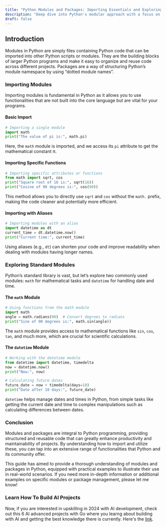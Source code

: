 ```yaml
---
title: "Python Modules and Packages: Importing Essentials and Exploring Standard Libraries"
description: "Deep dive into Python's modular approach with a focus on importing modules and leveraging the capabilities of standard libraries such as math and datetime. This guide offers detailed insights and examples to enhance your programming efficiency."
draft: false
---
```


## Introduction

Modules in Python are simply files containing Python code that can be imported into other Python scripts or modules. They are the building blocks of larger Python programs and make it easy to organize and reuse code across different projects. Packages are a way of structuring Python’s module namespace by using “dotted module names”.

### Importing Modules

Importing modules is fundamental in Python as it allows you to use functionalities that are not built into the core language but are vital for your programs.

#### Basic Import
```python
# Importing a single module
import math
print("The value of pi is:", math.pi)
```
Here, the `math` module is imported, and we access its `pi` attribute to get the mathematical constant π.

#### Importing Specific Functions
```python
# Importing specific attributes or functions
from math import sqrt, cos
print("Square root of 16 is:", sqrt(16))
print("Cosine of 90 degrees is:", cos(90))
```
This method allows you to directly use `sqrt` and `cos` without the `math.` prefix, making the code cleaner and potentially more efficient.

#### Importing with Aliases
```python
# Importing modules with an alias
import datetime as dt
current_time = dt.datetime.now()
print("Current time:", current_time)
```
Using aliases (e.g., `dt`) can shorten your code and improve readability when dealing with modules having longer names.

### Exploring Standard Modules

Python’s standard library is vast, but let’s explore two commonly used modules: `math` for mathematical tasks and `datetime` for handling date and time.

#### The `math` Module
```python
# Using functions from the math module
import math
angle = math.radians(90)  # Convert degrees to radians
print("Sine of 90 degrees is:", math.sin(angle))
```
The `math` module provides access to mathematical functions like `sin`, `cos`, `tan`, and much more, which are crucial for scientific calculations.

#### The `datetime` Module
```python
# Working with the datetime module
from datetime import datetime, timedelta
now = datetime.now()
print("Now:", now)

# Calculating future dates
future_date = now + timedelta(days=10)
print("Date after 10 days:", future_date)
```
`datetime` helps manage dates and times in Python, from simple tasks like getting the current date and time to complex manipulations such as calculating differences between dates.

### Conclusion

Modules and packages are integral to Python programming, providing structured and reusable code that can greatly enhance productivity and maintainability of projects. By understanding how to import and utilize these, you can tap into an extensive range of functionalities that Python and its community offer.

This guide has aimed to provide a thorough understanding of modules and packages in Python, equipped with practical examples to illustrate their use in real-world scenarios. If you need more in-depth information or additional examples on specific modules or package management, please let me know!

### Learn How To Build AI Projects

Now, if you are interested in upskilling in 2024 with AI development, check out this 6 AI advanced projects with Go where you learng about building with AI and getting the best knowledge there is currently. Here's the [link](https://akhilsharmatech.gumroad.com/l/zgxqq).